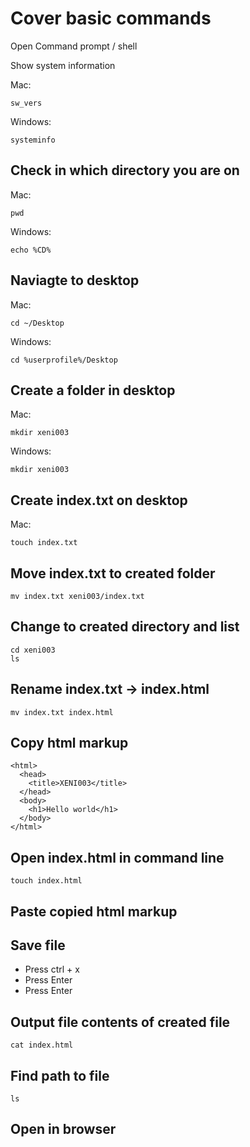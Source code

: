 # Cover basic commands

Open Command prompt / shell

Show system information

Mac:

```
sw_vers
```

Windows:

```
systeminfo
```

## Check in which directory you are on

Mac:

```
pwd
```

Windows:

```
echo %CD%
```

## Naviagte to desktop

Mac:

```
cd ~/Desktop
```

Windows:

```
cd %userprofile%/Desktop
```

## Create a folder in desktop

Mac:

```
mkdir xeni003
```

Windows:

```
mkdir xeni003
```

## Create index.txt on desktop

Mac:

```
touch index.txt
```

## Move index.txt to created folder

```
mv index.txt xeni003/index.txt
```

## Change to created directory and list

```
cd xeni003
ls
```

## Rename index.txt -> index.html

```
mv index.txt index.html
```

## Copy html markup

```
<html>
  <head>
    <title>XENI003</title>
  </head>
  <body>
    <h1>Hello world</h1>
  </body>
</html>
```

## Open index.html in command line

```
touch index.html
```

## Paste copied html markup

## Save file

- Press ctrl + x
- Press Enter
- Press Enter

## Output file contents of created file

```
cat index.html
```

## Find path to file

```
ls
```

## Open in browser
